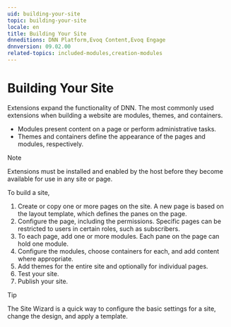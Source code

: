 ```yaml
---
uid: building-your-site
topic: building-your-site
locale: en
title: Building Your Site
dnneditions: DNN Platform,Evoq Content,Evoq Engage
dnnversion: 09.02.00
related-topics: included-modules,creation-modules
---
```


# Building Your Site

Extensions expand the functionality of DNN. The most commonly used extensions when building a website are modules, themes, and containers.

*   Modules present content on a page or perform administrative tasks.
*   Themes and containers define the appearance of the pages and modules, respectively.

> [!Note]
> Extensions must be installed and enabled by the host before they become available for use in any site or page.

To build a site,

1.  Create or copy one or more pages on the site. A new page is based on the layout template, which defines the panes on the page.
2.  Configure the page, including the permissions. Specific pages can be restricted to users in certain roles, such as subscribers.
3.  To each page, add one or more modules. Each pane on the page can hold one module.
4.  Configure the modules, choose containers for each, and add content where appropriate.
5.  Add themes for the entire site and optionally for individual pages.
6.  Test your site.
7.  Publish your site.

> [!Tip]
> The Site Wizard is a quick way to configure the basic settings for a site, change the design, and apply a template.
